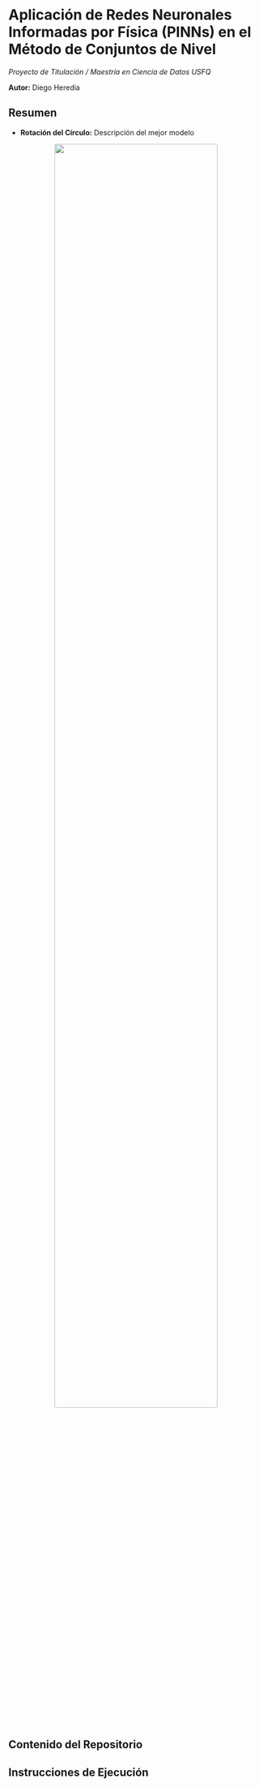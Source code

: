 # Aplicación de Redes Neuronales Informadas por Física (PINNs) en el Método de Conjuntos de Nivel

_Proyecto de Titulación / Maestría en Ciencia de Datos USFQ_

**Autor:** Diego Heredia

## Resumen

- **Rotación del Círculo:** Descripción del mejor modelo
<p align="center">
<img src="https://github.com/user-attachments/assets/79aa6f36-6582-4c10-a61c-e3847e970604" width="80%">
</p>

## Contenido del Repositorio

## Instrucciones de Ejecución
